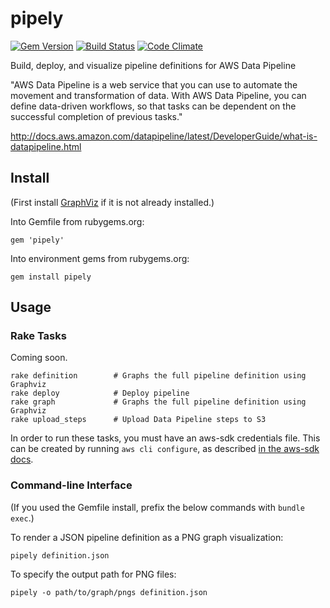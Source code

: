 pipely
======
[![Gem Version](https://badge.fury.io/rb/pipely.png)](http://badge.fury.io/rb/pipely) [![Build Status](https://travis-ci.org/swipely/pipely.png?branch=master)](https://travis-ci.org/swipely/pipely) [![Code Climate](https://codeclimate.com/repos/524b941156b1025b6c08a96a/badges/c0ad2bbec610f1d0f0f7/gpa.png)](https://codeclimate.com/repos/524b941156b1025b6c08a96a/feed)

Build, deploy, and visualize pipeline definitions for AWS Data Pipeline

"AWS Data Pipeline is a web service that you can use to automate the movement and transformation of data. With AWS Data Pipeline, you can define data-driven workflows, so that tasks can be dependent on the successful completion of previous tasks."

http://docs.aws.amazon.com/datapipeline/latest/DeveloperGuide/what-is-datapipeline.html


## Install

(First install [GraphViz](http://www.graphviz.org) if it is not already installed.)

Into Gemfile from rubygems.org:

    gem 'pipely'

Into environment gems from rubygems.org:

    gem install pipely


## Usage

### Rake Tasks

Coming soon.

    rake definition        # Graphs the full pipeline definition using Graphviz
    rake deploy            # Deploy pipeline
    rake graph             # Graphs the full pipeline definition using Graphviz
    rake upload_steps      # Upload Data Pipeline steps to S3

In order to run these tasks, you must have an aws-sdk credentials file.
This can be created by running `aws cli configure`, as described [in the aws-sdk docs](http://docs.aws.amazon.com/AWSSdkDocsRuby/latest/DeveloperGuide/ruby-dg-setup.html#set-up-creds).

### Command-line Interface

(If you used the Gemfile install, prefix the below commands with `bundle exec`.)

To render a JSON pipeline definition as a PNG graph visualization:

    pipely definition.json

To specify the output path for PNG files:

    pipely -o path/to/graph/pngs definition.json

